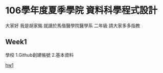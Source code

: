# 106學年度夏季學院 資料科學程式設計


大家好 我是胡家銘
    就讀於馬偕醫學院醫學系 二年級 
    請大家多多指教

## Week1
學校
    1.Github創建帳號
    2.基本資料

[hw1](https://jiaminghummc110610014.github.io/Example/week1.html)
